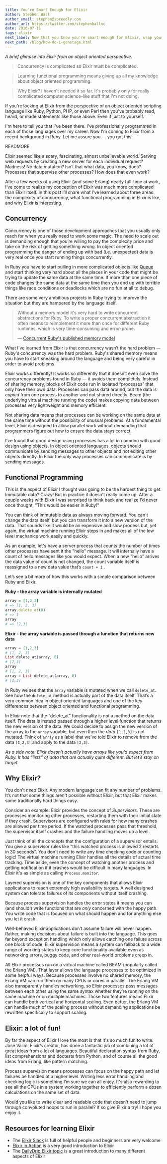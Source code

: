 ```yaml
---
title: You're Smart Enough for Elixir
author: Stephen Ball
author_email: stephen@spreedly.com
author_url: https://twitter.com/stephenballnc
date: 2016-07-11
tags: elixir
next_label: Now that you know you're smart enough for Elixir, wrap your head around GenStage here.
next_path: /blog/how-do-i-genstage.html
---
```


*A brief glimpse into Elixir from an object oriented perspective.*

> Concurrency is complicated so Elixir must be complicated.

> Learning functional programming means giving up all my knowledge about object oriented programming.

> Why Elixir? I haven't needed it so far. It's probably only for really complicated computer science-like stuff that I'm not doing.

If you're looking at Elixir from the perspective of an object oriented scripting language like Ruby, Python, PHP, or even Perl then you've probably read, heard, or made statements like those above. Even if just to yourself.

I'm here to tell you that I've been there. I've professionally programmed in each of those languages over my career. Now I'm coming to Elixir from a recent background in Ruby. Let me assure you — you got this!

READMORE

Elixir seemed like a scary, fascinating, almost unbelievable world. Serving web requests by creating a new server for each individual request? Madness! No data mutation? Isn’t that what data, you know, does? Processes that supervise other processes? How does that even work?

After a few weeks of using Elixir (and some Erlang) nearly full-time at work, I’ve come to realize my conception of Elixir was much more complicated than Elixir itself. In this post I’ll share what I’ve learned about three areas: the complexity of concurrency, what functional programming in Elixir is like, and why Elixir is interesting.

## Concurrency

Concurrency is one of those development approaches that you usually only reach for when you really need to work some magic. The need to scale out is demanding enough that you’re willing to pay the complexity price and take on the risk of getting something wrong. In object oriented programming the danger of ending up with bad (i.e. unexpected) data is very real once you start running things concurrently.

In Ruby you have to start pulling in more complicated objects like [Queue](https://ruby-doc.org/core-2.6.5/Queue.html) and start thinking very hard about all the places in your code that might be trying to update the same data at the same time. If more than one piece of code changes the same data at the same time then you end up with terrible things like race conditions or deadlocks which are no fun at all to debug.

There are some very ambitious projects in Ruby trying to improve the situation but they are hampered by the language itself.


> Without a memory model it's very hard to write concurrent abstractions for Ruby. To write a proper concurrent abstraction it often means to reimplement it more than once for different Ruby runtimes, which is very time-consuming and error-prone.
>
> — [Concurrent Ruby's published memory model](https://docs.google.com/document/d/1pVzU8w_QF44YzUCCab990Q_WZOdhpKolCIHaiXG-sPw/edit?usp=sharing)

What I've learned from Elixir is that concurrency wasn’t the hard problem — Ruby's concurrency was the hard problem. Ruby's shared memory means you have to start sneaking around the language and being very careful in order to avoid problems.

Elixir works differently! It works so differently that it doesn’t even solve the concurrency problems found in Ruby — it avoids them completely. Instead of sharing memory, blocks of Elixir code run in isolated “processes” that only have their own data. Processes can pass data around, but the data is *copied* from one process to another and not shared directly. Beam (the underlying virtual machine running the code) makes copying data between processes very lightweight and memory efficient.

Not sharing data means that processes can be working on the same data at the same time without the possibility of unusual problems. At a fundamental level, Elixir is designed to allow parallel work without demanding that programmers figure out how to ensure the data stays correct.

I’ve found that good design using processes has a lot in common with good design using objects. In object oriented languages, objects should communicate by sending messages to other objects and not editing other objects directly. In Elixir the *only* way processes can communicate is by sending messages.

## Functional Programming

This is the aspect of Elixir I thought was going to be the hardest thing to get. Immutable data? Crazy! But in practice it doesn't really come up. After a couple weeks with Elixir I was surprised to think back and realize I'd never once thought, "This would be easier in Ruby!"

You can think of immutable data as always moving forward. You can't change the data itself, but you can transform it into a new version of the data. That sounds like it would be an expensive and slow process but, yet again, the virtual machine running Elixir steps in and makes all of the low level mechanics work easily and quickly.

As an example, let's have a server process that counts the number of times other processes have sent it the "hello" message. It will internally have a count of hello messages like you would expect. When a new "hello" arrives the data value of count is not changed, the count variable itself is reassigned to a new data value that’s `count + 1` .

Let’s see a bit more of how this works with a simple comparison between Ruby and Elixir.

**Ruby - the array variable is internally mutated**

```ruby
array = [1,2,3]
# => [1, 2, 3]
array.delete_at(0)
# => 1
array
# => [2,3]
```

**Elixir - the array variable is passed through a function that returns new data**

```elixir
array = [1,2,3]
# [1, 2, 3]
List.delete_at(array, 0)
# [2,3]
array
# [1, 2, 3]
array = List.delete_at(array, 0)
# [2,3]
```

In Ruby we see that the `array` variable is mutated when we call `delete_at`. See how the `delete_at` method is actually part of the data itself. That’s a very common idea in object oriented languages and one of the key differences between object oriented and functional programming.

In Elixir note that the “delete_at” functionality is not a method on the data itself. The data is instead passed through a higher level function that returns the new version of the data. We could decide to assign the new version of the array to the `array` variable, but even then the *data* `[1,2,3]` is not mutated. Think of `array` as a label that we’ve told Elixir to remove from the data `[1,2,3]` and apply to the data `[2,3]`.

*As a side note: Elixir doesn’t actually have arrays like you’d expect from Ruby. It has “lists” of data that are actually quite different. But let’s stay on target.*


## Why Elixir?

You don't *need* Elixir. Any modern language can fit any number of problems. It’s not that some things aren't possible without Elixir, but that Elixir makes some traditionally hard things easy.

Consider an example: Elixir provides the concept of *Supervisors*. These are processes monitoring other processes, restarting them with their initial state if they crash. Supervisors are configured with rules for how many crashes are allowed per time period. If the watched processes pass that threshold, the supervisor itself crashes and the failure handling moves up a level.

Just think of all the concepts that the configuration of a supervisor entails. You give a supervisor rules like "this watched process is allowed 2 restarts in 30 seconds". You don't need to write any time checking code or counting logic! The virtual machine running Elixir handles all the details of actual time tracking. Time aside, even the concept of watching another process and getting notification if it crashes would be difficult in many languages. In Elixir it's as simple as calling `Process.monitor`.

Layered supervision is one of the key components that allows Elixir applications to reach extremely high availability targets. A well designed system can tolerate failures of its components without itself crashing.

Because process supervision handles the error states it means you can (and should!) write functions that are *only* concerned with the happy path. You write code that is focused on what should happen and for anything else you let it crash.

Well-behaved Elixir applications don’t assume failure will never happen. Rather, making decisions about failure is built into the language. This goes far beyond exception handling which only allows catching one failure across one block of code. Elixir supervision means a system can fallback to a wide range of working states to keep core functionality available even as networking errors, buggy code, and other real-world problems creep in.

All Elixir processes run on a virtual machine called BEAM (popularly called the Erlang VM). That layer allows the language processes to be optimized in some helpful ways. Because processes involve no shared memory, the Erlang VM can run them on many CPUs or cores in parallel. The Erlang VM also transparently handles networking, so Elixir processes pass messages between each other using the same syntax whether they’re running on the same machine or on multiple machines. Those two features means Elixir can handle both vertical and horizontal scaling. Even better, the Erlang VM can handle much of the scaling process without demanding applications be rewritten specifically to support scaling.


## Elixir: a lot of fun!

By far the aspect of Elixir I love the most is that it's so much fun to write. José Valim, Elixir’s creator, has done a fantastic job of combining a lot of great ideas from a lot of languages. Beautiful declaration syntax from Ruby, list comprehensions and doctests from Python, and of course all the good ideas from Erlang, like pattern matching.

Process supervision means processes can focus on the happy path and let failures be handled at a higher level. Writing less error handling and checking logic is something I’m sure we can all enjoy. It's also rewarding to see all the CPUs in a system working together to efficiently perform a dozen calculations on the same set of data.

Would you like to write clear and readable code that doesn't need to jump through convoluted hoops to run in parallel? If so give Elixir a try! I hope you enjoy it.


## Resources for learning Elixir

- The [Elixir Slack](https://elixir-slackin.herokuapp.com/) is full of helpful people and beginners are very welcome
- [Elixir in Action](https://manning.com/books/elixir-in-action) is a very good introduction to Elixir
- The [DailyDrip Elixir topic](https://www.dailydrip.com/topics/elixir) is a great introduction to many different aspects of Elixir
